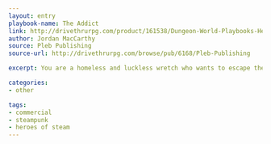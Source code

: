 ```yaml
---
layout: entry
playbook-name: The Addict
link: http://drivethrurpg.com/product/161538/Dungeon-World-Playbooks-Heroes-of-Steam-Bundle
author: Jordan MacCarthy
source: Pleb Publishing
source-url: http://drivethrurpg.com/browse/pub/6168/Pleb-Publishing

excerpt: You are a homeless and luckless wretch who wants to escape the life of poverty by making it as an adventurer.

categories:
- other

tags:
- commercial
- steampunk
- heroes of steam
---
```

